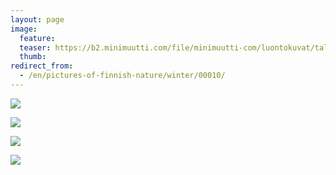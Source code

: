 ```yaml
---
layout: page
image:
  feature:
  teaser: https://b2.minimuutti.com/file/minimuutti-com/luontokuvat/talvi/IMG_2668-245px.jpg
  thumb:
redirect_from:
  - /en/pictures-of-finnish-nature/winter/00010/
---
```


[![](https://b2.minimuutti.com/file/minimuutti-com/luontokuvat/talvi/IMG_2668-800px.jpg)](https://dl.dropboxusercontent.com/sh/ea1wtnz7z734o12/AACQcGtMYmST2U_qvXIXkHaDa/luontokuvat/talvi/IMG_2668.jpg)

[![](https://b2.minimuutti.com/file/minimuutti-com/luontokuvat/talvi/IMG_2670-800px.jpg)](https://dl.dropboxusercontent.com/sh/ea1wtnz7z734o12/AACECWzGySMA9b4iSGy2KaFFa/luontokuvat/talvi/IMG_2670.jpg)

[![](https://b2.minimuutti.com/file/minimuutti-com/luontokuvat/talvi/IMG_2671-800px.jpg)](https://dl.dropboxusercontent.com/sh/ea1wtnz7z734o12/AADKTV09btyNXtKnQELP27lUa/luontokuvat/talvi/IMG_2671.jpg)

[![](https://b2.minimuutti.com/file/minimuutti-com/luontokuvat/talvi/IMG_2682-800px.jpg)](https://dl.dropboxusercontent.com/sh/ea1wtnz7z734o12/AADZyqysqoa05j6Pmb4Q7Czya/luontokuvat/talvi/IMG_2682.jpg)
